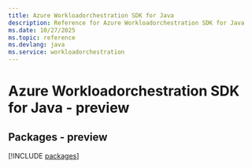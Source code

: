 ```yaml
---
title: Azure Workloadorchestration SDK for Java
description: Reference for Azure Workloadorchestration SDK for Java
ms.date: 10/27/2025
ms.topic: reference
ms.devlang: java
ms.service: workloadorchestration
---
```

# Azure Workloadorchestration SDK for Java - preview
## Packages - preview
[!INCLUDE [packages](workloadorchestration-index.md)]